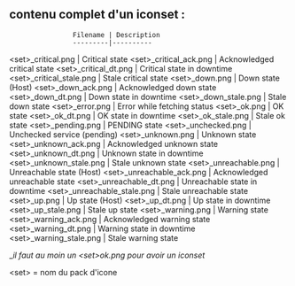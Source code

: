 ## contenu complet d'un iconset :

                    Filename | Description
                    ---------|----------
\<set>_critical.png	         |   Critical state
\<set>_critical_ack.png      |	 Acknowledged critical state
\<set>_critical_dt.png	     |   Critical state in downtime
\<set>_critical_stale.png    |   Stale critical state
\<set>_down.png	             |   Down state (Host)
\<set>_down_ack.png	         |   Acknowledged down state
\<set>_down_dt.png           |	Down state in downtime
\<set>_down_stale.png	       |  Stale down state
\<set>_error.png	           |  Error while fetching status
\<set>_ok.png	               |  OK state
\<set>_ok_dt.png	           |  OK state in downtime
\<set>_ok_stale.png	         |  Stale ok state
\<set>_pending.png	         |  PENDING state
\<set>_unchecked.png	       |  Unchecked service (pending)
\<set>_unknown.png	         |  Unknown state
\<set>_unknown_ack.png	     |  Acknowledged unknown state
\<set>_unknown_dt.png	       |  Unknown state in downtime
\<set>_unknown_stale.png	   |  Stale unknown state
\<set>_unreachable.png	     |  Unreachable state (Host)
\<set>_unreachable_ack.png   |	Acknowledged unreachable state
\<set>_unreachable_dt.png    |	Unreachable state in downtime
\<set>_unreachable_stale.png |	Stale unreachable state
\<set>_up.png	               |  Up state (Host)
\<set>_up_dt.png	           |  Up state in downtime
\<set>_up_stale.png	         |  Stale up state
\<set>_warning.png	         |  Warning state
\<set>_warning_ack.png	     |  Acknowledged warning state
\<set>_warning_dt.png	       |  Warning state in downtime
\<set>_warning_stale.png	   |  Stale warning state

__il faut au moin un \<set>_ok.png pour avoir un iconset__

\<set> = nom du pack d'icone

